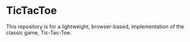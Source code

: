 TicTacToe
=========

This repository is for a lightweight, browser-based, implementation of the classic game, Tic-Tac-Toe.